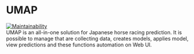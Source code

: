 # UMAP
[![Maintainability](https://api.codeclimate.com/v1/badges/7ea409c6588d420e4baa/maintainability)](https://codeclimate.com/github/New-Village/umap/maintainability)  
UMAP is an all-in-one solution for Japanese horse racing prediction. It is possible to manage that are collecting data, creates models, applies model, view predictions and these functions automation on Web UI.

